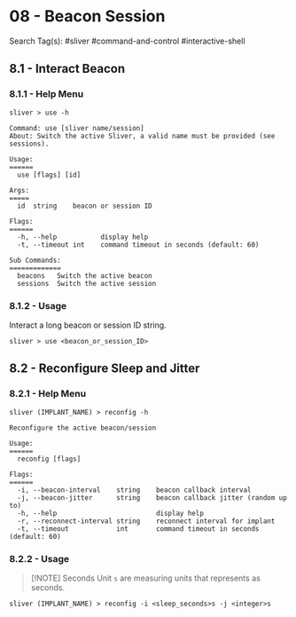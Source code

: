 # 08 - Beacon Session

Search Tag(s): #sliver #command-and-control #interactive-shell

## 8.1 - Interact Beacon

### 8.1.1 - Help Menu

```
sliver > use -h

Command: use [sliver name/session]
About: Switch the active Sliver, a valid name must be provided (see sessions).

Usage:
======
  use [flags] [id]

Args:
=====
  id  string    beacon or session ID

Flags:
======
  -h, --help           display help
  -t, --timeout int    command timeout in seconds (default: 60)

Sub Commands:
=============
  beacons   Switch the active beacon
  sessions  Switch the active session
```

### 8.1.2 - Usage

Interact a long beacon or session ID string.

```
sliver > use <beacon_or_session_ID>
```

## 8.2 - Reconfigure Sleep and Jitter

### 8.2.1 - Help Menu

```
sliver (IMPLANT_NAME) > reconfig -h

Reconfigure the active beacon/session

Usage:
======
  reconfig [flags]

Flags:
======
  -i, --beacon-interval    string    beacon callback interval
  -j, --beacon-jitter      string    beacon callback jitter (random up to)
  -h, --help                         display help
  -r, --reconnect-interval string    reconnect interval for implant
  -t, --timeout            int       command timeout in seconds (default: 60)
```

### 8.2.2 - Usage

> [!NOTE] Seconds Unit
> `s` are measuring units that represents as seconds.

```
sliver (IMPLANT_NAME) > reconfig -i <sleep_seconds>s -j <integer>s
```